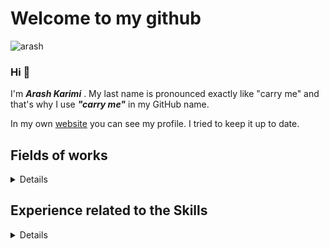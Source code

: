 # Welcome to my github
![arash](https://media-exp1.licdn.com/dms/image/D4D35AQGeUv3ZkieUSw/profile-framedphoto-shrink_200_200/0/1664306180709?e=1665342000&v=beta&t=qffqse0VbpkJm2PzGboaU2xa81UlmpM1ZV-tP7ZxowE)
### Hi 👋
I'm ***Arash Karimi*** . My last name is pronounced exactly like "carry me" and that's why I use ***"carry me"*** in my GitHub name.

In my own [website](https://www.carrymetop.com/) you can see my profile. I tried to keep it up to date. 
## Fields of works
<details>
  <summary> Details </summary>

  - [x] Software Engineer
  - [x] Full-Stack developing
  - [x] Data Analyzing
  - [x] UI/UX Design
 </details>

## Experience related to the Skills
<details>
  <summary> Details </summary>

  | C Sharp | PHP | Express JS | Node JS | Vanilla JS | React JS | React Native |
  | :---: | :---: | :---: | :---: | :---: | :---: | :---: |
  | 12 Years | 6 Years | 4 Years | 4 Years | 12 Years | 4 Years | 2 Years |

  | HTML/CSS | BootStrap | JQuery |
  | :---: | :---: | :---: |
  | 15 Years | 4 Years | 4 Years |

  | SQL Server | Oracle DB | MySQL | MongoDB/Mongoose |
  | :---: | :---: | :---: | :---: |
  | 12 Years | 12 Years | 6 Years | 4 Years |

  | Statistics | Fuzzy Logic | Neural Network | Data Analyze |
  | :---: | :---: | :---: | :---: |
  | 6 Years | 6 Years | 6 Years | 6 Years |

  | HCI | UX design | UX research | UX test | UX tools |
  | :---: | :---: | :---: | :---: | :---: |
  | 10 Years | 10 Years | 10 Years | 10 Years | 10 Years |
</details>
  
<!--
**Arashcarryme/ArashCarryMe** is a ✨ _special_ ✨ repository because its `README.md` (this file) appears on your GitHub profile.

Here are some ideas to get you started:

- 🔭 I’m currently working on ...
- 🌱 I’m currently learning ...
- 👯 I’m looking to collaborate on ...
- 🤔 I’m looking for help with ...
- 💬 Ask me about ...
- 📫 How to reach me: ...
- 😄 Pronouns: ...
- ⚡ Fun fact: ...
-->
